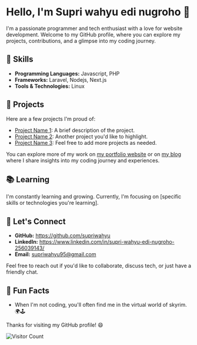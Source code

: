 # Hello, I'm Supri wahyu edi nugroho 👋

I'm a passionate programmer and tech enthusiast with a love for website development. Welcome to my GitHub profile, where you can explore my projects, contributions, and a glimpse into my coding journey.

## 🔧 Skills

- **Programming Languages:** Javascript, PHP
- **Frameworks:** Laravel, Nodejs, Next.js
- **Tools & Technologies:** Linux

## 🚀 Projects

Here are a few projects I'm proud of:

- [Project Name 1](link-to-project-1): A brief description of the project.
- [Project Name 2](link-to-project-2): Another project you'd like to highlight.
- [Project Name 3](link-to-project-3): Feel free to add more projects as needed.

You can explore more of my work on [my portfolio website](link-to-portfolio) or on [my blog](link-to-blog) where I share insights into my coding journey and experiences.

## 📚 Learning

I'm constantly learning and growing. Currently, I'm focusing on [specific skills or technologies you're learning].

## 💬 Let's Connect

- **GitHub:** https://github.com/supriwahyu
- **LinkedIn:** https://www.linkedin.com/in/supri-wahyu-edi-nugroho-256039143/
- **Email:** supriwahyu95@gmail.com

Feel free to reach out if you'd like to collaborate, discuss tech, or just have a friendly chat.

## 🌟 Fun Facts

- When I'm not coding, you'll often find me in the virtual world of skyrim. 🌍🕹️

Thanks for visiting my GitHub profile! 😄

![Visitor Count](https://visitor-badge.laobi.icu/badge?page_id=supriwahyu.supriwahyu)
